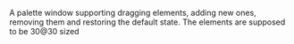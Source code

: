A palette window supporting dragging elements, adding new ones, removing them and restoring the default state. The elements are supposed to be 30@30 sized